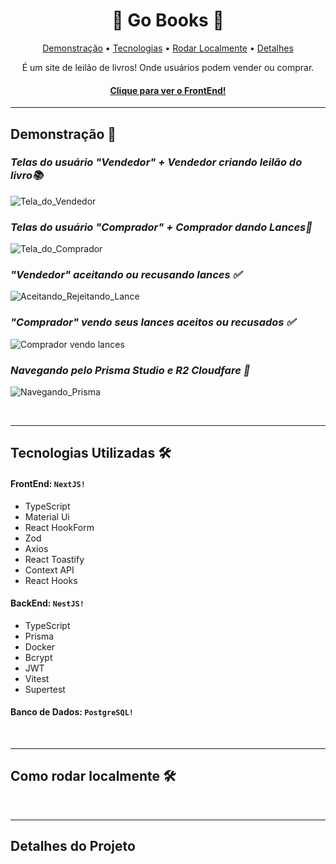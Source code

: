 <h1 align="center">🛒 Go Books 📒</h1>

<p align="center">
 <a href="#demo">Demonstração</a> •
 <a href="#tecnologias">Tecnologias</a> •
 <a href="#rodar">Rodar Localmente</a> •
 <a href="#detalhes">Detalhes</a>
</p>

<p align="center">É um site de leilão de livros! Onde usuários podem vender ou comprar.</p>

<h4 align="center">
  <a href="https://github.com/MatheusAndrade23/Go_Books_FrontEnd">Clique para ver o FrontEnd!</a>
</h4>

---

<h2 id="demo">Demonstração 🎥</h2>

_<h3>Telas do usuário "Vendedor" + Vendedor criando leilão do livro📚</h3>_
![Tela_do_Vendedor](https://github.com/user-attachments/assets/cc262d91-6e74-482a-aed9-8a125e6e9468)

_<h3>Telas do usuário "Comprador" + Comprador dando Lances🛒</h3>_
![Tela_do_Comprador](https://github.com/user-attachments/assets/d4e2daab-edb7-4cf6-b3be-d3a78fe22b38)

_<h3>"Vendedor" aceitando ou recusando lances ✅</h3>_
![Aceitando_Rejeitando_Lance](https://github.com/user-attachments/assets/9e8a4519-198e-4ed8-94fb-492d9093ceb3)

_<h3>"Comprador" vendo seus lances aceitos ou recusados ✅</h3>_
![Comprador vendo lances](https://github.com/user-attachments/assets/43079180-5100-4699-8550-96508f39bac9)

_<h3>Navegando pelo Prisma Studio e R2 Cloudfare 📁</h3>_
![Navegando_Prisma](https://github.com/user-attachments/assets/eff1a426-f1f3-446a-a328-5752ff92f26c)

<br>

---

<h2 id="tecnologias">Tecnologias Utilizadas 🛠</h2>

#### FrontEnd: `NextJS!`

- TypeScript
- Material Ui
- React HookForm
- Zod
- Axios
- React Toastify
- Context API
- React Hooks

#### BackEnd: `NestJS!`

- TypeScript
- Prisma
- Docker
- Bcrypt
- JWT
- Vitest
- Supertest

#### Banco de Dados: `PostgreSQL!`

<br>

---

<h2 id="rodar">Como rodar localmente 🛠</h2>


<br>

---

<h2 id="detalhes">Detalhes do Projeto</h2>




